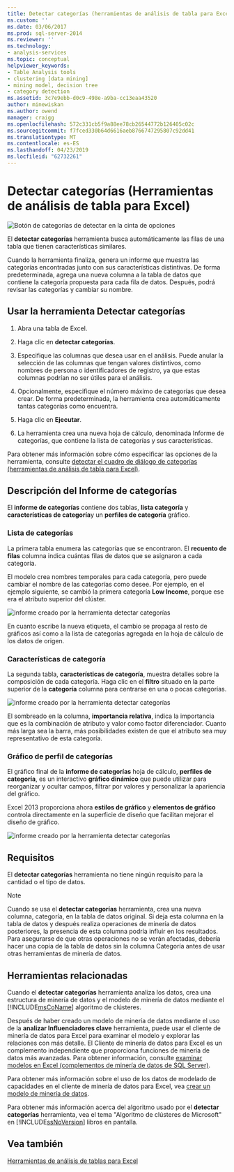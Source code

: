 ```yaml
---
title: Detectar categorías (herramientas de análisis de tabla para Excel) | Microsoft Docs
ms.custom: ''
ms.date: 03/06/2017
ms.prod: sql-server-2014
ms.reviewer: ''
ms.technology:
- analysis-services
ms.topic: conceptual
helpviewer_keywords:
- Table Analysis tools
- clustering [data mining]
- mining model, decision tree
- category detection
ms.assetid: 3c7e9ebb-d0c9-498e-a9ba-cc13eaa43520
author: minewiskan
ms.author: owend
manager: craigg
ms.openlocfilehash: 572c331cb5f9a88ee78cb26544772b126405c02c
ms.sourcegitcommit: f7fced330b64d6616aeb8766747295807c92dd41
ms.translationtype: MT
ms.contentlocale: es-ES
ms.lasthandoff: 04/23/2019
ms.locfileid: "62732261"
---
```

# <a name="detect-categories-table-analysis-tools-for-excel"></a>Detectar categorías (Herramientas de análisis de tabla para Excel)
  ![Botón de categorías de detectar en la cinta de opciones](media/tat-detectcat.gif "botón detectar categorías en cinta")  
  
 El **detectar categorías** herramienta busca automáticamente las filas de una tabla que tienen características similares.  
  
 Cuando la herramienta finaliza, genera un informe que muestra las categorías encontradas junto con sus características distintivas. De forma predeterminada, agrega una nueva columna a la tabla de datos que contiene la categoría propuesta para cada fila de datos. Después, podrá revisar las categorías y cambiar su nombre.  
  
## <a name="using-the-detect-categories-tool"></a>Usar la herramienta Detectar categorías  
  
1.  Abra una tabla de Excel.  
  
2.  Haga clic en **detectar categorías**.  
  
3.  Especifique las columnas que desea usar en el análisis. Puede anular la selección de las columnas que tengan valores distintivos, como nombres de persona o identificadores de registro, ya que estas columnas podrían no ser útiles para el análisis.  
  
4.  Opcionalmente, especifique el número máximo de categorías que desea crear. De forma predeterminada, la herramienta crea automáticamente tantas categorías como encuentra.  
  
5.  Haga clic en **Ejecutar**.  
  
6.  La herramienta crea una nueva hoja de cálculo, denominada Informe de categorías, que contiene la lista de categorías y sus características.  
  
 Para obtener más información sobre cómo especificar las opciones de la herramienta, consulte [detectar el cuadro de diálogo de categorías (herramientas de análisis de tabla para Excel)](detect-categories-table-analysis-tools-for-excel.md).  
  
## <a name="understanding-the-categories-report"></a>Descripción del Informe de categorías  
 El **informe de categorías** contiene dos tablas, **lista categoría** y **características de categoría**y un **perfiles de categoría** gráfico.  
  
### <a name="category-list"></a>Lista de categorías  
 La primera tabla enumera las categorías que se encontraron. El **recuento de filas** columna indica cuántas filas de datos que se asignaron a cada categoría.  
  
 El modelo crea nombres temporales para cada categoría, pero puede cambiar el nombre de las categorías como desee. Por ejemplo, en el ejemplo siguiente, se cambió la primera categoría **Low Income**, porque ese era el atributo superior del clúster.  
  
 ![informe creado por la herramienta detectar categorías](media/dm13-tat-detectcat-report1.gif "informe creado por la herramienta detectar categorías")  
  
 En cuanto escribe la nueva etiqueta, el cambio se propaga al resto de gráficos así como a la lista de categorías agregada en la hoja de cálculo de los datos de origen.  
  
### <a name="category-characteristics"></a>Características de categoría  
 La segunda tabla, **características de categoría**, muestra detalles sobre la composición de cada categoría. Haga clic en el **filtro** situado en la parte superior de la **categoría** columna para centrarse en una o pocas categorías.  
  
 ![informe creado por la herramienta detectar categorías](media/dm13-tat-detectcat-report2.gif "informe creado por la herramienta detectar categorías")  
  
 El sombreado en la columna, **importancia relativa**, indica la importancia que es la combinación de atributo y valor como factor diferenciador. Cuanto más larga sea la barra, más posibilidades existen de que el atributo sea muy representativo de esta categoría.  
  
### <a name="categories-profile-chart"></a>Gráfico de perfil de categorías  
 El gráfico final de la **informe de categorías** hoja de cálculo, **perfiles de categoría**, es un interactivo **gráfico dinámico** que puede utilizar para reorganizar y ocultar campos, filtrar por valores y personalizar la apariencia del gráfico.  
  
 Excel 2013 proporciona ahora **estilos de gráfico** y **elementos de gráfico** controla directamente en la superficie de diseño que facilitan mejorar el diseño de gráfico.  
  
 ![informe creado por la herramienta detectar categorías](media/dm13-tat-detectcat-report3.gif "informe creado por la herramienta detectar categorías")  
  
## <a name="requirements"></a>Requisitos  
 El **detectar categorías** herramienta no tiene ningún requisito para la cantidad o el tipo de datos.  
  
> [!NOTE]  
>  Cuando se usa el **detectar categorías** herramienta, crea una nueva columna, categoría, en la tabla de datos original. Si deja esta columna en la tabla de datos y después realiza operaciones de minería de datos posteriores, la presencia de esta columna podría influir en los resultados. Para asegurarse de que otras operaciones no se verán afectadas, debería hacer una copia de la tabla de datos sin la columna Categoría antes de usar otras herramientas de minería de datos.  
  
## <a name="related-tools"></a>Herramientas relacionadas  
 Cuando el **detectar categorías** herramienta analiza los datos, crea una estructura de minería de datos y el modelo de minería de datos mediante el [!INCLUDE[msCoName](../includes/msconame-md.md)] algoritmo de clústeres.  
  
 Después de haber creado un modelo de minería de datos mediante el uso de la **analizar Influenciadores clave** herramienta, puede usar el cliente de minería de datos para Excel para examinar el modelo y explorar las relaciones con más detalle. El Cliente de minería de datos para Excel es un complemento independiente que proporciona funciones de minería de datos más avanzadas. Para obtener información, consulte [examinar modelos en Excel &#40;complementos de minería de datos de SQL Server&#41;](browsing-models-in-excel-sql-server-data-mining-add-ins.md).  
  
 Para obtener más información sobre el uso de los datos de modelado de capacidades en el cliente de minería de datos para Excel, vea [crear un modelo de minería de datos](creating-a-data-mining-model.md).  
  
 Para obtener más información acerca del algoritmo usado por el **detectar categorías** herramienta, vea el tema "Algoritmo de clústeres de Microsoft" en [!INCLUDE[ssNoVersion](../includes/ssnoversion-md.md)] libros en pantalla.  
  
## <a name="see-also"></a>Vea también  
 [Herramientas de análisis de tablas para Excel](table-analysis-tools-for-excel.md)  
  
  
